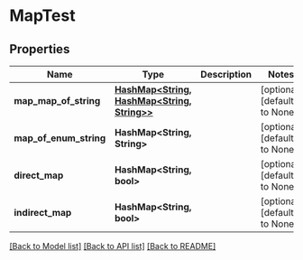 # MapTest

## Properties
Name | Type | Description | Notes
------------ | ------------- | ------------- | -------------
**map_map_of_string** | [**HashMap<String, HashMap<String, String>>**](map.md) |  | [optional] [default to None]
**map_of_enum_string** | **HashMap<String, String>** |  | [optional] [default to None]
**direct_map** | **HashMap<String, bool>** |  | [optional] [default to None]
**indirect_map** | **HashMap<String, bool>** |  | [optional] [default to None]

[[Back to Model list]](../README.md#documentation-for-models) [[Back to API list]](../README.md#documentation-for-api-endpoints) [[Back to README]](../README.md)


